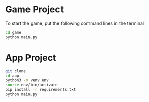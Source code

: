 # Game Project

To start the game, put the following command lines in the terminal

```sh
cd game
python main.py
```

# App Project

```sh
git clone
cd app
python3 -m venv env
source env/bin/activate
pip install -r requirements.txt
python main.py
```
